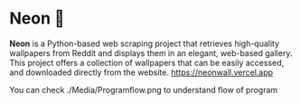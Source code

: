 # Neon 🌌

**Neon** is a Python-based web scraping project that retrieves high-quality wallpapers from Reddit and displays them in an elegant, web-based gallery. This project offers a collection of wallpapers that can be easily accessed, and downloaded directly from the website. https://neonwall.vercel.app

You can check ./Media/Programflow.png to understand flow of program 
